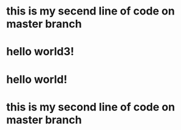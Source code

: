 # this is my secend line of code on master branch
# hello world3!
# hello world!
# this is my second line of code on master branch
